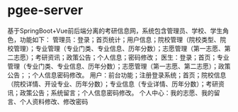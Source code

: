 # pgee-server
基于SpringBoot+Vue前后端分离的考研信息网，系统包含管理员、学校、学生角色，功能如下： 管理员：登录；首页统计；用户信息；院校管理（院校类型、院校管理）；专业管理（专业门类、专业信息、历年分数）；志愿管理（第一志愿、第二志愿）；考研资讯；政策公告；个人信息；密码修改； 医生：登录；首页；专业管理（专业门类、专业信息、历年分数）；志愿管理（第一志愿、第二志愿）；政策公告；；个人信息密码修改。 用户：前台功能；注册登录系统；首页；院校信息（院校详情、开设专业、历年分数）；专业信息（专业详情、历年分数）；考研资讯；政策公告；系统留言；个人信息密码修改。 个人中心：我的志愿、我的留言、个人资料修改、修改密码
